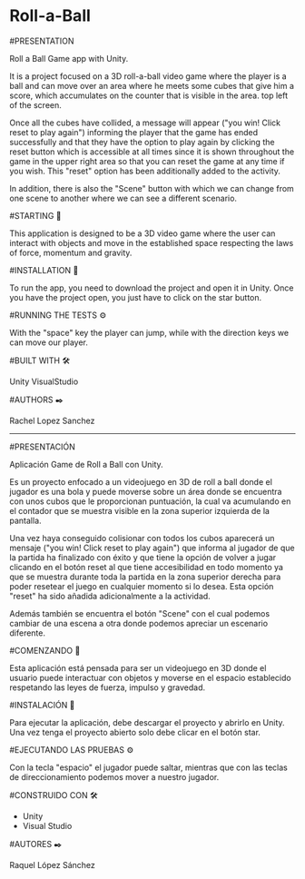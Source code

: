 # Roll-a-Ball

#PRESENTATION

Roll a Ball Game app with Unity.

It is a project focused on a 3D roll-a-ball video game where the player is a ball and can move over an area where he meets some cubes that give him a score, which accumulates on the counter that is visible in the area. top left of the screen.

Once all the cubes have collided, a message will appear ("you win! Click reset to play again") informing the player that the game has ended successfully and that they have the option to play again by clicking the reset button which is accessible at all times since it is shown throughout the game in the upper right area so that you can reset the game at any time if you wish. This "reset" option has been additionally added to the activity.

In addition, there is also the "Scene" button with which we can change from one scene to another where we can see a different scenario.



#STARTING 🚀

This application is designed to be a 3D video game where the user can interact with objects and move in the established space respecting the laws of force, momentum and gravity.



#INSTALLATION 🔧

To run the app, you need to download the project and open it in Unity. Once you have the project open, you just have to click on the star button.



#RUNNING THE TESTS ⚙️

With the "space" key the player can jump, while with the direction keys we can move our player.



#BUILT WITH 🛠️

Unity
VisualStudio



#AUTHORS ✒️

Rachel Lopez Sanchez


-----------------------------------------------------------------------------------------------------------------------------------------------------------------------



#PRESENTACIÓN

Aplicación Game de Roll a Ball con Unity.

Es un proyecto enfocado a un videojuego en 3D de roll a ball donde el jugador es una bola y puede moverse sobre un área donde se encuentra con unos cubos que le proporcionan puntuación, la cual va acumulando en el contador que se muestra visible en la zona superior izquierda de la pantalla.

Una vez haya conseguido colisionar con todos los cubos aparecerá un mensaje ("you win! Click reset to play again") que informa al jugador de que la partida ha finalizado con éxito y que tiene la opción de volver a jugar clicando en el botón reset al que tiene accesibilidad en todo momento ya que se muestra durante toda la partida en la zona superior derecha para poder resetear el juego en cualquier momento si lo desea. Esta opción "reset" ha sido añadida adicionalmente a la actividad.

Además también se encuentra el botón "Scene" con el cual podemos cambiar de una escena a otra donde podemos apreciar un escenario diferente.



#COMENZANDO 🚀

Esta aplicación está pensada para ser un videojuego en 3D donde el usuario puede interactuar con objetos y moverse en el espacio establecido respetando las leyes de fuerza, impulso y gravedad.



#INSTALACIÓN 🔧

Para ejecutar la aplicación, debe descargar el proyecto y abrirlo en Unity.
Una vez tenga el proyecto abierto solo debe clicar en el botón star.



#EJECUTANDO LAS PRUEBAS ⚙️

Con la tecla "espacio" el jugador puede saltar, mientras que con las teclas de direccionamiento podemos mover a nuestro jugador.



#CONSTRUIDO CON 🛠️

- Unity
- Visual Studio 



#AUTORES ✒️

Raquel López Sánchez
